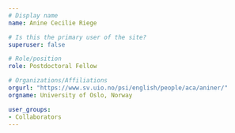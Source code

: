 ```yaml
---
# Display name
name: Anine Cecilie Riege

# Is this the primary user of the site?
superuser: false

# Role/position
role: Postdoctoral Fellow

# Organizations/Affiliations
orgurl: "https://www.sv.uio.no/psi/english/people/aca/aniner/"
orgname: University of Oslo, Norway

user_groups:
- Collaborators
---
```


